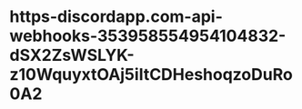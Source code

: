 # https-discordapp.com-api-webhooks-353958554954104832-dSX2ZsWSLYK-z10WquyxtOAj5iItCDHeshoqzoDuRo0A2